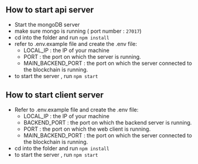 ## How to start api server

- Start the mongoDB server
- make sure mongo is running ( port number : `27017`)
- cd into the folder and run `npm install`
- refer to .env.example file and create the .env file:
  - LOCAL_IP : the IP of your machine
  - PORT : the port on which the server is running.
  - MAIN_BACKEND_PORT : the port on which the server connected to the blockchain is running.
- to start the server , run `npm start`

## How to start client server

- Refer to .env.example file and create the .env file:
  - LOCAL_IP : the IP of your machine
  - BACKEND_PORT : the port on which the backend server is running.
  - PORT : the port on which the web client is running.
  - MAIN_BACKEND_PORT : the port on which the server connected to the blockchain is running.
- cd into the folder and run `npm install`
- to start the server , run `npm start`

